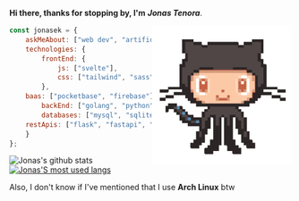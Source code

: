 **Hi there, thanks for stopping by, I'm** ***Jonas Tenora***.

<img align='right' src="https://raw.githubusercontent.com/iCharlesZ/FigureBed/master/img/octocat.gif" width="250">

```javascript
const jonasek = {
    askMeAbout: ["web dev", "artificial intelligence", "linux", "math", "cyber security"],
    technologies: {
        frontEnd: {
            js: ["svelte"],
            css: ["tailwind", "sass", "skeleton"]
        },
	baas: ["pocketbase", "firebase"],
        backEnd: ["golang", "python", "C#"],
        databases: ["mysql", "sqlite"],
	restApis: ["flask", "fastapi", "fiber"]
    }
};
```

![Jonas's github stats](https://github-readme-stats.vercel.app/api?username=wiserat&hide=contribs,prs&count_private=true&show_icons=true)
[![Jonas'S most used langs](https://github-readme-stats.vercel.app/api/top-langs/?username=wiserat&layout=compact)](https://github.com/wiserat/github-readme-stats)

Also, I don't know if I've mentioned that I use **Arch Linux** btw
